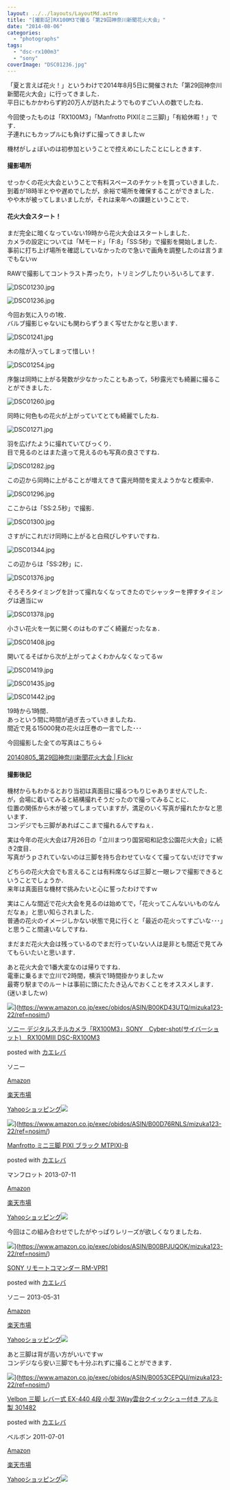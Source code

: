 ```yaml
---
layout: ../../layouts/LayoutMd.astro
title: "[撮影記]RX100M3で撮る「第29回神奈川新聞花火大会」"
date: "2014-08-06"
categories: 
  - "photographs"
tags: 
  - "dsc-rx100m3"
  - "sony"
coverImage: "DSC01236.jpg"
---
```


「夏と言えば花火！」というわけで2014年8月5日に開催された「第29回神奈川新聞花火大会」に行ってきました．  
平日にもかかわらず約20万人が訪れたようでものすごい人の数でしたね．

今回使ったものは「RX100M3」「Manfrotto PIXI(ミニ三脚)」「有給休暇！」です．  
子連れにもカップルにも負けずに撮ってきましたｗ

機材がしょぼいのは初参加ということで控えめにしたことにしときます．

#### 撮影場所

せっかくの花火大会ということで有料スペースのチケットを買っていきました．  
到着が18時半とやや遅めでしたが，余裕で場所を確保することができました．  
やや木が被ってしまいましたが，それは来年への課題ということで．

#### 花火大会スタート！

まだ完全に暗くなっていない19時から花火大会はスタートしました．  
カメラの設定については「Mモード」「F:8」「SS:5秒」で撮影を開始しました．  
事前に打ち上げ場所を確認していなかったので急いで画角を調整したのは言うまでもないｗ

RAWで撮影してコントラスト弄ったり，トリミングしたりいろいろしてます．

![DSC01230.jpg](/archive/images/14653205928_4e528e69f8_b.jpg)

![DSC01236.jpg](/archive/images/14859696633_07a1df5404_b.jpg)
 
今回お気に入りの1枚．  
バルブ撮影じゃないにも関わらずうまく写せたかなと思います．

![DSC01241.jpg](/archive/images/14836751461_96d6f917d5_b.jpg)
 
木の陰が入ってしまって惜しい！

![DSC01254.jpg](/archive/images/14839854415_5528bb92d6_b.jpg)
 
序盤は同時に上がる発数が少なかったこともあって，5秒露光でも綺麗に撮ることができました．

![DSC01260.jpg](/archive/images/14653215159_36392a7a5f_b.jpg)
 
同時に何色もの花火が上がっていてとても綺麗でしたね．

![DSC01271.jpg](/archive/images/14653245148_b8c75ebf9b_b.jpg)
 
羽を広げたように撮れていてびっくり．  
目で見るのとはまた違って見えるのも写真の良さですね．

![DSC01282.jpg](/archive/images/14859740163_99f27be40d_b.jpg)
 
この辺から同時に上がることが増えてきて露光時間を変えようかなと模索中．

![DSC01296.jpg](/archive/images/14839524152_c939d2a0d7_b.jpg)
 
ここからは「SS:2.5秒」で撮影．

![DSC01300.jpg](/archive/images/14837525544_5e58276d06_b.jpg)
 
さすがにこれだけ同時に上がると白飛びしやすいですね．

![DSC01344.jpg](/archive/images/14859762533_c9d8ec88d8_b.jpg)
 
この辺からは「SS:2秒」に．

![DSC01376.jpg](/archive/images/14653215310_3d66e885a5_b.jpg)
 
そろそろタイミングを計って撮れなくなってきたのでシャッターを押すタイミングは適当にｗ

![DSC01378.jpg](/archive/images/14859780663_0e7ce4f7e8_b.jpg)
 
小さい花火を一気に開くのはものすごく綺麗だったなぁ．

![DSC01408.jpg](/archive/images/14839921795_3194957391_b.jpg)
 
開いてるそばから次が上がってよくわかんなくなってるｗ

![DSC01419.jpg](/archive/images/14859793023_07b9d53f0c_b.jpg)
 
![DSC01435.jpg](/archive/images/14653288309_90b605982f_b.jpg)
 
![DSC01442.jpg](/archive/images/14653319088_c5067436b7_b.jpg)
 
19時から1時間．  
あっという間に時間が過ぎ去っていきましたね．  
間近で見る15000発の花火は圧巻の一言でした･･･

今回撮影した全ての写真はこちら↓

[20140805\_第29回神奈川新聞花火大会 \| Flickr](https://www.flickr.com/photos/mizuka123/sets/72157645798342399/)

#### 撮影後記

機材からもわかるとおり当初は真面目に撮るつもりじゃありませんでした．  
が，会場に着いてみると結構撮れそうだったので撮ってみることに．  
位置の関係から木が被ってしまっていますが，満足のいく写真が撮れたかなと思います．  
コンデジでも三脚があればここまで撮れるんですねぇ．

実は今年の花火大会は7月26日の「立川まつり国営昭和記念公園花火大会」に続き2度目．  
写真がうｐされていないのは三脚を持ち合わせていなくて撮ってないだけですｗ

どちらの花火大会でも言えることは有料席ならば三脚と一眼レフで撮影できるということでしょうか．  
来年は真面目な機材で挑みたいと心に誓ったわけですｗ

実はこんな間近で花火大会を見るのは始めてで，「花火ってこんないいものなんだなぁ」と思い知らされました．  
普通の花火のイメージしかない状態で見に行くと「最近の花火ってすごいな･･･」と思うこと間違いなしですね．

まだまだ花火大会は残っているのでまだ行っていない人は是非とも間近で見てみてもらいたいと思います．

あと花火大会で1番大変なのは帰りですね．  
電車に乗るまで立川で2時間，横浜で1時間掛かりましたｗ  
最寄り駅までのルートは事前に頭にたたき込んでおくことをオススメします．(迷いましたｗ)

![](/archive/images/41VTNIwgKlL._SL160_.jpg)](https://www.amazon.co.jp/exec/obidos/ASIN/B00KD43UTQ/mizuka123-22/ref=nosim/)

[ソニー デジタルスチルカメラ「RX100M3」SONY　Cyber-shot(サイバーショット)　RX100MIII DSC-RX100M3](https://www.amazon.co.jp/exec/obidos/ASIN/B00KD43UTQ/mizuka123-22/ref=nosim/)

posted with [カエレバ](http://kaereba.com)

ソニー

[Amazon](http://www.amazon.co.jp/gp/search?keywords=%83%5C%83j%81%5B%20%83f%83W%83%5E%83%8B%83X%83%60%83%8B%83J%83%81%83%89%81uRX100M3%81vSONY%81%40Cyber-shot%28%83T%83C%83o%81%5B%83V%83%87%83b%83g%29%81%40RX100MIII%20DSC-RX100M3&__mk_ja_JP=%83J%83%5E%83J%83i&tag=mizuka123-22 "アマゾン")

[楽天市場](http://hb.afl.rakuten.co.jp/hgc/032b53ee.4b34c5ee.0f4a541e.f440145e/?pc=http%3A%2F%2Fsearch.rakuten.co.jp%2Fsearch%2Fmall%2F%25E3%2582%25BD%25E3%2583%258B%25E3%2583%25BC%2520%25E3%2583%2587%25E3%2582%25B8%25E3%2582%25BF%25E3%2583%25AB%25E3%2582%25B9%25E3%2583%2581%25E3%2583%25AB%25E3%2582%25AB%25E3%2583%25A1%25E3%2583%25A9%25E3%2580%258CRX100M3%25E3%2580%258DSONY%25E3%2580%2580Cyber-shot%2528%25E3%2582%25B5%25E3%2582%25A4%25E3%2583%2590%25E3%2583%25BC%25E3%2582%25B7%25E3%2583%25A7%25E3%2583%2583%25E3%2583%2588%2529%25E3%2580%2580RX100MIII%2520DSC-RX100M3%2F-%2Ff.1-p.1-s.1-sf.0-st.A-v.2%3Fx%3D0%26scid%3Daf_ich_link_urltxt%26m%3Dhttp%3A%2F%2Fm.rakuten.co.jp%2F "楽天市場")

[Yahooショッピング![](//ad.jp.ap.valuecommerce.com/servlet/gifbanner?sid=3066752&pid=881990642)](//ck.jp.ap.valuecommerce.com/servlet/referral?sid=3066752&pid=881990642&vc_url=http%3A%2F%2Fshopping.search.yahoo.co.jp%2Fsearch%3FuIv%3Don%26ei%3DUTF-8%26tab_ex%3Dcommerce%26slider%3D0%26va%3D%25E3%2582%25BD%25E3%2583%258B%25E3%2583%25BC%2520%25E3%2583%2587%25E3%2582%25B8%25E3%2582%25BF%25E3%2583%25AB%25E3%2582%25B9%25E3%2583%2581%25E3%2583%25AB%25E3%2582%25AB%25E3%2583%25A1%25E3%2583%25A9%25E3%2580%258CRX100M3%25E3%2580%258DSONY%25E3%2580%2580Cyber-shot%2528%25E3%2582%25B5%25E3%2582%25A4%25E3%2583%2590%25E3%2583%25BC%25E3%2582%25B7%25E3%2583%25A7%25E3%2583%2583%25E3%2583%2588%2529%25E3%2580%2580RX100MIII%2520DSC-RX100M3 "Yahooショッピング")

![](/archive/images/41wXr9AHu8L._SL160_.jpg)](https://www.amazon.co.jp/exec/obidos/ASIN/B00D76RNLS/mizuka123-22/ref=nosim/)

[Manfrotto ミニ三脚 PIXI ブラック MTPIXI-B](https://www.amazon.co.jp/exec/obidos/ASIN/B00D76RNLS/mizuka123-22/ref=nosim/)

posted with [カエレバ](http://kaereba.com)

マンフロット 2013-07-11

[Amazon](http://www.amazon.co.jp/gp/search?keywords=Manfrotto%20%83~%83j%8EO%8Br%20PIXI%20%83u%83%89%83b%83N%20MTPIXI-B&__mk_ja_JP=%83J%83%5E%83J%83i&tag=mizuka123-22 "アマゾン")

[楽天市場](http://hb.afl.rakuten.co.jp/hgc/032b53ee.4b34c5ee.0f4a541e.f440145e/?pc=http%3A%2F%2Fsearch.rakuten.co.jp%2Fsearch%2Fmall%2FManfrotto%2520%25E3%2583%259F%25E3%2583%258B%25E4%25B8%2589%25E8%2584%259A%2520PIXI%2520%25E3%2583%2596%25E3%2583%25A9%25E3%2583%2583%25E3%2582%25AF%2520MTPIXI-B%2F-%2Ff.1-p.1-s.1-sf.0-st.A-v.2%3Fx%3D0%26scid%3Daf_ich_link_urltxt%26m%3Dhttp%3A%2F%2Fm.rakuten.co.jp%2F "楽天市場")

[Yahooショッピング![](//ad.jp.ap.valuecommerce.com/servlet/gifbanner?sid=3066752&pid=881990642)](//ck.jp.ap.valuecommerce.com/servlet/referral?sid=3066752&pid=881990642&vc_url=http%3A%2F%2Fshopping.search.yahoo.co.jp%2Fsearch%3FuIv%3Don%26ei%3DUTF-8%26tab_ex%3Dcommerce%26slider%3D0%26va%3DManfrotto%2520%25E3%2583%259F%25E3%2583%258B%25E4%25B8%2589%25E8%2584%259A%2520PIXI%2520%25E3%2583%2596%25E3%2583%25A9%25E3%2583%2583%25E3%2582%25AF%2520MTPIXI-B "Yahooショッピング")

今回はこの組み合わせでしたがやっぱりレリーズが欲しくなりましたね．

![](/archive/images/31TzVihuycL._SL160_.jpg)](https://www.amazon.co.jp/exec/obidos/ASIN/B00BPJUQOK/mizuka123-22/ref=nosim/)

[SONY リモートコマンダー RM-VPR1](https://www.amazon.co.jp/exec/obidos/ASIN/B00BPJUQOK/mizuka123-22/ref=nosim/)

posted with [カエレバ](http://kaereba.com)

ソニー 2013-05-31

[Amazon](http://www.amazon.co.jp/gp/search?keywords=SONY%20%83%8A%83%82%81%5B%83g%83R%83%7D%83%93%83_%81%5B%20RM-VPR1&__mk_ja_JP=%83J%83%5E%83J%83i&tag=mizuka123-22 "アマゾン")

[楽天市場](http://hb.afl.rakuten.co.jp/hgc/032b53ee.4b34c5ee.0f4a541e.f440145e/?pc=http%3A%2F%2Fsearch.rakuten.co.jp%2Fsearch%2Fmall%2FSONY%2520%25E3%2583%25AA%25E3%2583%25A2%25E3%2583%25BC%25E3%2583%2588%25E3%2582%25B3%25E3%2583%259E%25E3%2583%25B3%25E3%2583%2580%25E3%2583%25BC%2520RM-VPR1%2F-%2Ff.1-p.1-s.1-sf.0-st.A-v.2%3Fx%3D0%26scid%3Daf_ich_link_urltxt%26m%3Dhttp%3A%2F%2Fm.rakuten.co.jp%2F "楽天市場")

[Yahooショッピング![](//ad.jp.ap.valuecommerce.com/servlet/gifbanner?sid=3066752&pid=881990642)](//ck.jp.ap.valuecommerce.com/servlet/referral?sid=3066752&pid=881990642&vc_url=http%3A%2F%2Fshopping.search.yahoo.co.jp%2Fsearch%3FuIv%3Don%26ei%3DUTF-8%26tab_ex%3Dcommerce%26slider%3D0%26va%3DSONY%2520%25E3%2583%25AA%25E3%2583%25A2%25E3%2583%25BC%25E3%2583%2588%25E3%2582%25B3%25E3%2583%259E%25E3%2583%25B3%25E3%2583%2580%25E3%2583%25BC%2520RM-VPR1 "Yahooショッピング")

あと三脚は背が高い方がいいですｗ  
コンデジなら安い三脚でも十分ぶれずに撮ることができます．

![](/archive/images/41ofGJ7FQCL._SL160_.jpg)](https://www.amazon.co.jp/exec/obidos/ASIN/B0053CEPQU/mizuka123-22/ref=nosim/)

[Velbon 三脚 レバー式 EX-440 4段 小型 3Way雲台クイックシュー付き アルミ製 301482](https://www.amazon.co.jp/exec/obidos/ASIN/B0053CEPQU/mizuka123-22/ref=nosim/)

posted with [カエレバ](http://kaereba.com)

ベルボン 2011-07-01

[Amazon](http://www.amazon.co.jp/gp/search?keywords=Velbon%20%8EO%8Br%20%83%8C%83o%81%5B%8E%AE%20EX-440%204%92i%20%8F%AC%8C%5E%203Way%89_%91%E4%83N%83C%83b%83N%83V%83%85%81%5B%95t%82%AB%20%83A%83%8B%83~%90%BB%20301482&__mk_ja_JP=%83J%83%5E%83J%83i&tag=mizuka123-22 "アマゾン")

[楽天市場](http://hb.afl.rakuten.co.jp/hgc/032b53ee.4b34c5ee.0f4a541e.f440145e/?pc=http%3A%2F%2Fsearch.rakuten.co.jp%2Fsearch%2Fmall%2FVelbon%2520%25E4%25B8%2589%25E8%2584%259A%2520%25E3%2583%25AC%25E3%2583%2590%25E3%2583%25BC%25E5%25BC%258F%2520EX-440%25204%25E6%25AE%25B5%2520%25E5%25B0%258F%25E5%259E%258B%25203Way%25E9%259B%25B2%25E5%258F%25B0%25E3%2582%25AF%25E3%2582%25A4%25E3%2583%2583%25E3%2582%25AF%25E3%2582%25B7%25E3%2583%25A5%25E3%2583%25BC%25E4%25BB%2598%25E3%2581%258D%2520%25E3%2582%25A2%25E3%2583%25AB%25E3%2583%259F%25E8%25A3%25BD%2520301482%2F-%2Ff.1-p.1-s.1-sf.0-st.A-v.2%3Fx%3D0%26scid%3Daf_ich_link_urltxt%26m%3Dhttp%3A%2F%2Fm.rakuten.co.jp%2F "楽天市場")

[Yahooショッピング![](//ad.jp.ap.valuecommerce.com/servlet/gifbanner?sid=3066752&pid=881990642)](//ck.jp.ap.valuecommerce.com/servlet/referral?sid=3066752&pid=881990642&vc_url=http%3A%2F%2Fshopping.search.yahoo.co.jp%2Fsearch%3FuIv%3Don%26ei%3DUTF-8%26tab_ex%3Dcommerce%26slider%3D0%26va%3DVelbon%2520%25E4%25B8%2589%25E8%2584%259A%2520%25E3%2583%25AC%25E3%2583%2590%25E3%2583%25BC%25E5%25BC%258F%2520EX-440%25204%25E6%25AE%25B5%2520%25E5%25B0%258F%25E5%259E%258B%25203Way%25E9%259B%25B2%25E5%258F%25B0%25E3%2582%25AF%25E3%2582%25A4%25E3%2583%2583%25E3%2582%25AF%25E3%2582%25B7%25E3%2583%25A5%25E3%2583%25BC%25E4%25BB%2598%25E3%2581%258D%2520%25E3%2582%25A2%25E3%2583%25AB%25E3%2583%259F%25E8%25A3%25BD%2520301482 "Yahooショッピング")
